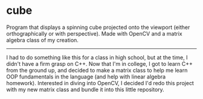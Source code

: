 # cube

Program that displays a spinning cube projected onto the viewport (either orthographically or with perspective). Made with OpenCV and a matrix algebra class of my creation.

---

I had to do something like this for a class in high school, but at the time, I didn't have a firm grasp on C++. Now that I'm in college, I got to learn C++ from the ground up, and decided to make a matrix class to help me learn OOP fundamentals in the language (and help with linear algebra homework). Interested in diving into OpenCV, I decided I'd redo this project with my new matrix class and bundle it into this little repository.
